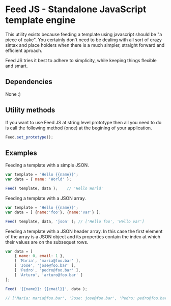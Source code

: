 Feed JS - Standalone JavaScript template engine
=======

This utility exists because feeding a template using javascript should be "a piece of cake". You certainly don't need to be dealing with all sort of crazy sintax and place holders when there is a much simpler, straight forward and efficient aproach.

Feed JS tries it best to adhere to simplicity, while keeping things flexible and smart.

Dependencies
--------------------------------------
None :)

Utility methods
--------------------------------------

If you want to use Feed JS at string level prototype then all you need to do is call the following method (once) at the begining of your application.
```javascript
Feed.set_prototype();
```

Examples
--------------------------------------

Feeding a template with a simple JSON.

```javascript
var template = 'Hello {{name}}';
var data = { name: 'World' };

Feed( template, data );    // 'Hello World'
```

Feeding a template with a JSON array.

```javascript
var template = 'Hello {{name}}';
var data = [ {name:'foo'}, {name:'var'} ];

Feed( template, data, 'json' );	// ['Hello foo', 'Hello var']
```

Feeding a template with a JSON header array. In this case the first element of the array is a JSON object and its properties contain the index at which their values are on the subsequet rows.

```javascript
var data = [
    { name: 0, email: 1 },
    [ 'Maria', 'maria@foo.bar' ],
    [ 'Jose', 'jose@foo.bar' ],
    [ 'Pedro', 'pedro@foo.bar' ],
    [ 'Arturo', 'arturo@foo.bar' ]
];

Feed( '{{name}}: {{email}}', data );

// ['Maria: maria@foo.bar', 'Jose: jose@foo.bar', 'Pedro: pedro@foo.bar', 'Arturo: arturo@foo.bar']
```